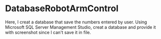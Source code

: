 # DatabaseRobotArmControl
Here, I creat a database that save the numbers entered by user. 
 Using Microsoft SQL Server Management Studio, creat a database and provide it with screenshot since I can't save it in file. 
